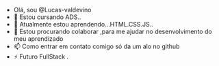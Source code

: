 - Olá, sou @Lucas-valdevino
- 👀 Estou cursando ADS..
- 🌱 Atualmente estou aprendendo...HTML.CSS.JS..
- 💞️ Estou procurando colaborar ,para me ajudar no desenvolvimento do meu aprendizado 
- 📫 Como entrar em contato comigo só da um alo no github
- ⚡ Futuro FullStack .


<!---
Lucas-valdevino/Lucas-valdevino is a ✨ special ✨ repository because its `README.md` (this file) appears on your GitHub profile.
You can click the Preview link to take a look at your changes.
--->
